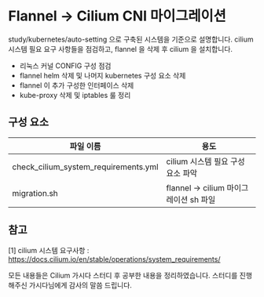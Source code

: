 # Flannel -> Cilium CNI 마이그레이션

study/kubernetes/auto-setting 으로 구축된 시스템을 기준으로 설명합니다.
cilium 시스템 필요 요구 사항들을 점검하고, flannel 을 삭제 후 cilium 을 설치합니다.

- 리눅스 커널 CONFIG 구성 점검
- flannel helm 삭제 및 나머지 kubernetes 구성 요소 삭제
- flannel 이 추가 구성한 인터페이스 삭제
- kube-proxy 삭제 및 iptables 룰 정리

## 구성 요소
| 파일 이름 | 용도 |
| --- | --- |
| check_cilium_system_requirements.yml | cilium 시스템 필요 구성 요소 파악 |
| migration.sh | flannel -> cilium 마이그레이션 sh 파일 |

## 참고
[1] cilium 시스템 요구사항 : https://docs.cilium.io/en/stable/operations/system_requirements/

모든 내용들은 Cilium 가시다 스터디 후 공부한 내용을 정리하였습니다. 스터디를 진행해주신 가시다님에게 감사의 말씀 드립니다.